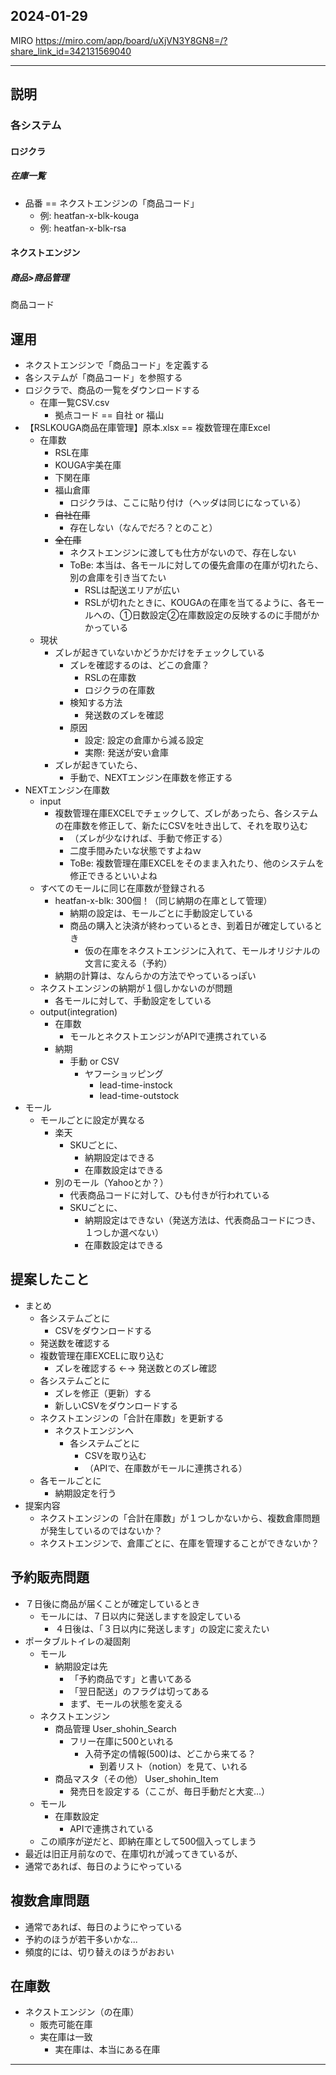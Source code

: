 2024-01-29
---

MIRO
https://miro.com/app/board/uXjVN3Y8GN8=/?share_link_id=342131569040

---


## 説明
### 各システム
#### ロジクラ
##### 在庫一覧
- 品番 == ネクストエンジンの「商品コード」
  - 例: heatfan-x-blk-kouga
  - 例: heatfan-x-blk-rsa

#### ネクストエンジン
##### 商品>商品管理
商品コード


## 運用
- ネクストエンジンで「商品コード」を定義する
- 各システムが「商品コード」を参照する
- ロジクラで、商品の一覧をダウンロードする
  - 在庫一覧CSV.csv
    - 拠点コード == 自社 or 福山
- 【RSLKOUGA商品在庫管理】原本.xlsx == 複数管理在庫Excel
  - 在庫数
    - RSL在庫
    - KOUGA宇美在庫
    - 下関在庫
    - 福山倉庫
      - ロジクラは、ここに貼り付け（ヘッダは同じになっている）
    - ~~自社在庫~~
      - 存在しない（なんでだろ？とのこと）
    - ~~全在庫~~
      - ネクストエンジンに渡しても仕方がないので、存在しない
      - ToBe: 本当は、各モールに対しての優先倉庫の在庫が切れたら、別の倉庫を引き当てたい
        - RSLは配送エリアが広い
        - RSLが切れたときに、KOUGAの在庫を当てるように、各モールへの、①日数設定②在庫数設定の反映するのに手間がかかっている
  - 現状
    - ズレが起きていないかどうかだけをチェックしている
      - ズレを確認するのは、どこの倉庫？
        - RSLの在庫数
        - ロジクラの在庫数
      - 検知する方法
        - 発送数のズレを確認
      - 原因
        - 設定: 設定の倉庫から減る設定
        - 実際: 発送が安い倉庫
    - ズレが起きていたら、
      - 手動で、NEXTエンジン在庫数を修正する
- NEXTエンジン在庫数
  - input
    - 複数管理在庫EXCELでチェックして、ズレがあったら、各システムの在庫数を修正して、新たにCSVを吐き出して、それを取り込む
      - （ズレが少なければ、手動で修正する）
      - 二度手間みたいな状態ですよねｗ
      - ToBe: 複数管理在庫EXCELをそのまま入れたり、他のシステムを修正できるといいよね
  - すべてのモールに同じ在庫数が登録される
    - heatfan-x-blk: 300個！（同じ納期の在庫として管理）
      - 納期の設定は、モールごとに手動設定している
      - 商品の購入と決済が終わっているとき、到着日が確定しているとき
        - 仮の在庫をネクストエンジンに入れて、モールオリジナルの文言に変える（予約）
    - 納期の計算は、なんらかの方法でやっているっぽい
  - ネクストエンジンの納期が１個しかないのが問題
    - 各モールに対して、手動設定をしている
  - output(integration)
    - 在庫数
      - モールとネクストエンジンがAPIで連携されている
    - 納期
      - 手動 or CSV
        - ヤフーショッピング
          - lead-time-instock
          - lead-time-outstock
- モール
  - モールごとに設定が異なる
    - 楽天
      - SKUごとに、
        - 納期設定はできる
        - 在庫数設定はできる
    - 別のモール（Yahooとか？）
      - 代表商品コードに対して、ひも付きが行われている
      - SKUごとに、
        - 納期設定はできない（発送方法は、代表商品コードにつき、１つしか選べない）
        - 在庫数設定はできる

## 提案したこと
- まとめ
  - 各システムごとに
    - CSVをダウンロードする
  - 発送数を確認する
  - 複数管理在庫EXCELに取り込む
    - ズレを確認する ←→ 発送数とのズレ確認
  - 各システムごとに
    - ズレを修正（更新）する
    - 新しいCSVをダウンロードする
  - ネクストエンジンの「合計在庫数」を更新する
    - ネクストエンジンへ
      - 各システムごとに
        - CSVを取り込む
        - （APIで、在庫数がモールに連携される）
  - 各モールごとに
    - 納期設定を行う
- 提案内容
  - ネクストエンジンの「合計在庫数」が１つしかないから、複数倉庫問題が発生しているのではないか？
  - ネクストエンジンで、倉庫ごとに、在庫を管理することができないか？

## 予約販売問題
- ７日後に商品が届くことが確定しているとき
  - モールには、７日以内に発送しますを設定している
    - ４日後は、「３日以内に発送します」の設定に変えたい
- ポータブルトイレの凝固剤
  - モール
    - 納期設定は先
      - 「予約商品です」と書いてある
      - 「翌日配送」のフラグは切ってある
      - まず、モールの状態を変える
  - ネクストエンジン
    - 商品管理 User_shohin_Search
      - フリー在庫に500といれる
        - 入荷予定の情報(500)は、どこから来てる？
          - 到着リスト（notion）を見て、いれる
    - 商品マスタ（その他） User_shohin_Item
      - 発売日を設定する（ここが、毎日手動だと大変...）
  - モール
    - 在庫数設定
      - APIで連携されている
  - この順序が逆だと、即納在庫として500個入ってしまう
- 最近は旧正月前なので、在庫切れが減ってきているが、
- 通常であれば、毎日のようにやっている

## 複数倉庫問題
- 通常であれば、毎日のようにやっている
- 予約のほうが若干多いかな...
- 頻度的には、切り替えのほうがおおい



## 在庫数
- ネクストエンジン（の在庫）
    - 販売可能在庫
  - 実在庫は一致
    - 実在庫は、本当にある在庫



---
